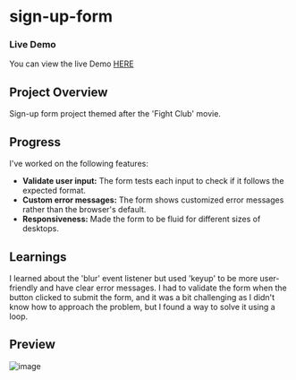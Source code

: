 # sign-up-form

### Live Demo
You can view the live Demo [HERE]()

## Project Overview

Sign-up form project themed after the 'Fight Club' movie.

## Progress

I've worked on the following features:
- **Validate user input:** The form tests each input to check if it follows the expected format.
- **Custom error messages:** The form shows customized error messages rather than the browser's default.
- **Responsiveness:** Made the form to be fluid for different sizes of desktops.

## Learnings

I learned about the 'blur' event listener but used 'keyup' to be more user-friendly and have clear error messages.
I had to validate the form when the button clicked to submit the form, and it was a bit challenging as I didn't know how to approach the problem, but I found a way to solve it using a loop.

## Preview
![image]()
